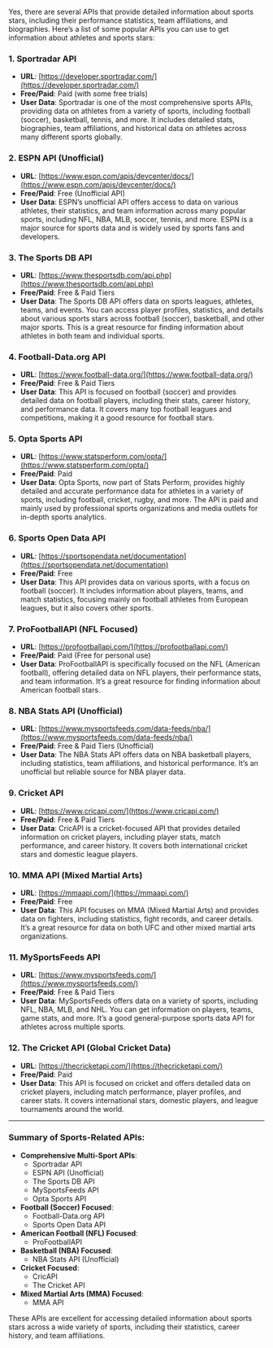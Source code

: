 Yes, there are several APIs that provide detailed information about sports stars,
including their performance statistics, team affiliations, and biographies.
Here’s a list of some popular APIs you can use to get information about athletes and
sports stars:

### 1. **Sportradar API**
   - **URL**: [https://developer.sportradar.com/](https://developer.sportradar.com/)
   - **Free/Paid**: Paid (with some free trials)
   - **User Data**: Sportradar is one of the most comprehensive sports APIs, providing data on athletes from a variety of sports, including football (soccer), basketball, tennis, and more. It includes detailed stats, biographies, team affiliations, and historical data on athletes across many different sports globally.

### 2. **ESPN API (Unofficial)**
   - **URL**: [https://www.espn.com/apis/devcenter/docs/](https://www.espn.com/apis/devcenter/docs/)
   - **Free/Paid**: Free (Unofficial API)
   - **User Data**: ESPN’s unofficial API offers access to data on various athletes, their statistics, and team information across many popular sports, including NFL, NBA, MLB, soccer, tennis, and more. ESPN is a major source for sports data and is widely used by sports fans and developers.

### 3. **The Sports DB API**
   - **URL**: [https://www.thesportsdb.com/api.php](https://www.thesportsdb.com/api.php)
   - **Free/Paid**: Free & Paid Tiers
   - **User Data**: The Sports DB API offers data on sports leagues, athletes, teams, and events. You can access player profiles, statistics, and details about various sports stars across football (soccer), basketball, and other major sports. This is a great resource for finding information about athletes in both team and individual sports.

### 4. **Football-Data.org API**
   - **URL**: [https://www.football-data.org/](https://www.football-data.org/)
   - **Free/Paid**: Free & Paid Tiers
   - **User Data**: This API is focused on football (soccer) and provides detailed data on football players, including their stats, career history, and performance data. It covers many top football leagues and competitions, making it a good resource for football stars.

### 5. **Opta Sports API**
   - **URL**: [https://www.statsperform.com/opta/](https://www.statsperform.com/opta/)
   - **Free/Paid**: Paid
   - **User Data**: Opta Sports, now part of Stats Perform, provides highly detailed and accurate performance data for athletes in a variety of sports, including football, cricket, rugby, and more. The API is paid and mainly used by professional sports organizations and media outlets for in-depth sports analytics.

### 6. **Sports Open Data API**
   - **URL**: [https://sportsopendata.net/documentation](https://sportsopendata.net/documentation)
   - **Free/Paid**: Free
   - **User Data**: This API provides data on various sports, with a focus on football (soccer). It includes information about players, teams, and match statistics, focusing mainly on football athletes from European leagues, but it also covers other sports.

### 7. **ProFootballAPI (NFL Focused)**
   - **URL**: [https://profootballapi.com/](https://profootballapi.com/)
   - **Free/Paid**: Paid (Free for personal use)
   - **User Data**: ProFootballAPI is specifically focused on the NFL (American football), offering detailed data on NFL players, their performance stats, and team information. It’s a great resource for finding information about American football stars.

### 8. **NBA Stats API (Unofficial)**
   - **URL**: [https://www.mysportsfeeds.com/data-feeds/nba/](https://www.mysportsfeeds.com/data-feeds/nba/)
   - **Free/Paid**: Free & Paid Tiers (Unofficial)
   - **User Data**: The NBA Stats API offers data on NBA basketball players, including statistics, team affiliations, and historical performance. It’s an unofficial but reliable source for NBA player data.

### 9. **Cricket API**
   - **URL**: [https://www.cricapi.com/](https://www.cricapi.com/)
   - **Free/Paid**: Free & Paid Tiers
   - **User Data**: CricAPI is a cricket-focused API that provides detailed information on cricket players, including player stats, match performance, and career history. It covers both international cricket stars and domestic league players.

### 10. **MMA API (Mixed Martial Arts)**
   - **URL**: [https://mmaapi.com/](https://mmaapi.com/)
   - **Free/Paid**: Free
   - **User Data**: This API focuses on MMA (Mixed Martial Arts) and provides data on fighters, including statistics, fight records, and career details. It’s a great resource for data on both UFC and other mixed martial arts organizations.

### 11. **MySportsFeeds API**
   - **URL**: [https://www.mysportsfeeds.com/](https://www.mysportsfeeds.com/)
   - **Free/Paid**: Free & Paid Tiers
   - **User Data**: MySportsFeeds offers data on a variety of sports, including NFL, NBA, MLB, and NHL. You can get information on players, teams, game stats, and more. It’s a good general-purpose sports data API for athletes across multiple sports.

### 12. **The Cricket API (Global Cricket Data)**
   - **URL**: [https://thecricketapi.com/](https://thecricketapi.com/)
   - **Free/Paid**: Paid
   - **User Data**: This API is focused on cricket and offers detailed data on cricket players, including match performance, player profiles, and career stats. It covers international stars, domestic players, and league tournaments around the world.

---

### Summary of Sports-Related APIs:
- **Comprehensive Multi-Sport APIs**:
   - Sportradar API
   - ESPN API (Unofficial)
   - The Sports DB API
   - MySportsFeeds API
   - Opta Sports API
- **Football (Soccer) Focused**:
   - Football-Data.org API
   - Sports Open Data API
- **American Football (NFL) Focused**:
   - ProFootballAPI
- **Basketball (NBA) Focused**:
   - NBA Stats API (Unofficial)
- **Cricket Focused**:
   - CricAPI
   - The Cricket API
- **Mixed Martial Arts (MMA) Focused**:
   - MMA API

These APIs are excellent for accessing detailed information about sports stars across a wide variety of sports, including their statistics, career history, and team affiliations.
